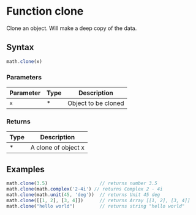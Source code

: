 <!-- Note: This file is automatically generated from source code comments. Changes made in this file will be overridden. -->
# Function clone
Clone an object. Will make a deep copy of the data.
## Syntax
```js
math.clone(x)
```
### Parameters
Parameter | Type | Description
--------- | ---- | -----------
`x` | * | Object to be cloned
### Returns
Type | Description
---- | -----------
* | A clone of object x
## Examples
```js
math.clone(3.5)                   // returns number 3.5
math.clone(math.complex('2-4i') // returns Complex 2 - 4i
math.clone(math.unit(45, 'deg'))  // returns Unit 45 deg
math.clone([[1, 2], [3, 4]])      // returns Array [[1, 2], [3, 4]]
math.clone("hello world")         // returns string "hello world"
```
